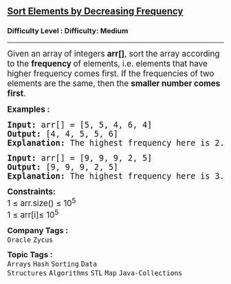 <h2><a href="https://www.geeksforgeeks.org/problems/sorting-elements-of-an-array-by-frequency-1587115621/1?page=13&difficulty=Medium&sortBy=submissions">Sort Elements by Decreasing Frequency</a></h2><h3>Difficulty Level : Difficulty: Medium</h3><hr><div class="problems_problem_content__Xm_eO"><p><span style="font-size: 14pt;">Given an array<strong> </strong>of integers <strong>arr[]</strong>, sort<strong> </strong>the array according to the <strong>frequency </strong>of elements, i.e. elements that have higher frequency comes first. If the frequencies of two elements are the same, then the <strong>smaller number comes first</strong>.</span></p>
<p><span style="font-size: 14pt;"><strong>Examples :</strong></span></p>
<pre><span style="font-size: 14pt;"><strong>Input: </strong>arr[] = [5, 5, 4, 6, 4]
<strong>Output:</strong> [4, 4, 5, 5, 6]<strong>
Explanation: </strong>The highest frequency here is 2. Both 5 and 4 have that frequency. Now since the frequencies are the same the smaller element comes first. So 4 4 comes first then comes 5 5. Finally comes 6. The output is <strong>4 4 5 5 6.</strong>
</span></pre>
<pre><span style="font-size: 14pt;"><strong>Input: </strong>arr[] = [9, 9, 9, 2, 5]
<strong>Output: </strong>[9, 9, 9, 2, 5]<strong>
Explanation: </strong>The highest frequency here is 3. Element 9 has the highest frequency So 9 9 9 comes first. Now both 2 and 5 have the same frequency. So we print smaller elements first. The output is <strong>9 9 9 2 5.</strong></span></pre>
<p><span style="font-size: 14pt;"><strong>Constraints:</strong></span><br><span style="font-size: 14pt;">1 ≤ arr.size() ≤ 10<sup>5</sup><br>1 ≤ arr[i]≤ 10<sup>5</sup></span></p></div><p><span style=font-size:18px><strong>Company Tags : </strong><br><code>Oracle</code>&nbsp;<code>Zycus</code>&nbsp;<br><p><span style=font-size:18px><strong>Topic Tags : </strong><br><code>Arrays</code>&nbsp;<code>Hash</code>&nbsp;<code>Sorting</code>&nbsp;<code>Data Structures</code>&nbsp;<code>Algorithms</code>&nbsp;<code>STL</code>&nbsp;<code>Map</code>&nbsp;<code>Java-Collections</code>&nbsp;